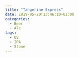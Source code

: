 ```yaml
---
title: "Tangerine Express"
date: 2019-05-20T13:46:10+02:00
categories:
  - Beer
  - Ale
tags:
  - US
  - IPA
  - Stone
---
```


